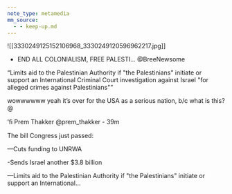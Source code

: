```yaml
---
note_type: metamedia
mm_source:
  - - keep-up.md
---
```


![[3330249125152106968_3330249120596962217.jpg]]

- END ALL COLONIALISM, FREE PALESTI...
@BreeNewsome

“Limits aid to the Palestinian Authority if "the
Palestinians" initiate or support an International
Criminal Court investigation against Israel "for
alleged crimes against Palestinians"”

wowwwwww yeah it’s over for the USA as a
serious nation, b/c what is this? @

‘ﬁ Prem Thakker @prem_thakker - 39m

The bill Congress just passed:

—Cuts funding to UNRWA

-Sends Israel another $3.8 billion

—Limits aid to the Palestinian Authority if "the
Palestinians" initiate or support an International...

